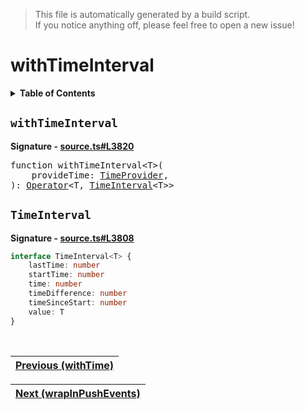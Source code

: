 > This file is automatically generated by a build script.<br>If you notice anything off, please feel free to open a new issue!

# withTimeInterval

<details><summary><b>Table of Contents</b></summary>

1. [<code>withTimeInterval</code>](#withTimeInterval)
   1. [<code>TimeInterval</code>](#TimeInterval)</details>

## <a name="withTimeInterval"></a><code>withTimeInterval</code>

<b>Signature - [source.ts#L3820](..\/..\/packages\/core\/src\/source.ts#L3820)</b>

<pre>function withTimeInterval&lt;T&gt;(<br>    provideTime: <a href="../07-api-utils/04-TimeProvider.md#TimeProvider">TimeProvider</a>,<br>): <a href="000-Operator.md#Operator">Operator</a>&lt;T, <a href="#TimeInterval">TimeInterval</a>&lt;T&gt;&gt;</pre>

## <a name="TimeInterval"></a><code>TimeInterval</code>

<b>Signature - [source.ts#L3808](..\/..\/packages\/core\/src\/source.ts#L3808)</b>

```ts
interface TimeInterval<T> {
    lastTime: number
    startTime: number
    time: number
    timeDifference: number
    timeSinceStart: number
    value: T
}
```
<br>

| [Previous \(withTime\)](106-withTime.md#readme) |
| --- |

<div align="right">

| [Next \(wrapInPushEvents\)](108-wrapInPushEvents.md#readme) |
| --- |
</div>
